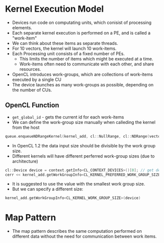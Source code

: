 # Kernel Execution Model
- Devices run code on computating units, which conisist of processing elements. 
- Each separate kernel execution is performed on a PE, and is called a "work-item"
- We can think about these items as separate threads.
- For 10 vectors, the kernel will launch 10 work-items.
- Each Processing unit consists of a fixed number of PEs.
	- This limits the number of items which might be executed at a time. 
	- Work-items often need to communicate with each other, and share resources.
- OpenCL introduces work-groups, which are collections of work-items executed by a single CU
- The device launches as many work-groups as possible, depending on the number of CUs.

## OpenCL Function 
- `get_global_id` - gets the current id for each work-items
- We can define the work-group size manually when calleding the kernel from the host
```cpp
queue.enqueueNDRangeKernel(kernel_add, cl::NullRange, cl::NDRange(vector_elements), cl::NDRange(local_size));
```
- In OpenCL 1.2 the data input size should be divisible by the work group size.
- Different kernels will have different perferred work-group sizes (due to architecture)
```cpp
cl::Device device = context.getInfo<CL_CONTEXT_DEVICES>()[0]; // get device
cerr << kernel_add.getWorkGroupInfo<CL_KERNEL_PREFERRED_WORK_GROUP_SIZE_MULTIPLE> (device) << endl; // get info
```
- It is suggested to use the value with the smallest work group size.
- But we can specify a different size:
```cpp
kernel_add.getWorkGroupInfo<CL_KERNEL_WORK_GROUP_SIZE>(device)
```

# Map Pattern
- The map pattern describes the same computation performed on different data without the need for communication between work items. 
